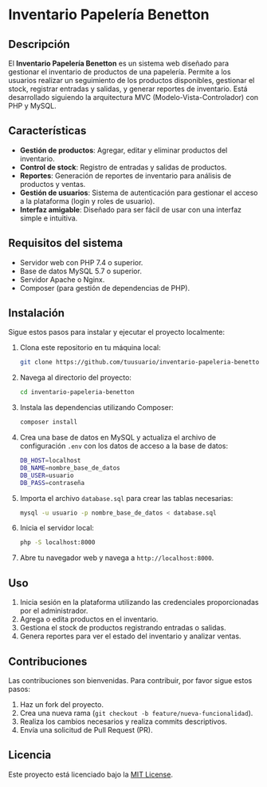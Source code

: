 # Inventario Papelería Benetton

## Descripción

El **Inventario Papelería Benetton** es un sistema web diseñado para gestionar el inventario de productos de una papelería. Permite a los usuarios realizar un seguimiento de los productos disponibles, gestionar el stock, registrar entradas y salidas, y generar reportes de inventario. Está desarrollado siguiendo la arquitectura MVC (Modelo-Vista-Controlador) con PHP y MySQL.

## Características

- **Gestión de productos**: Agregar, editar y eliminar productos del inventario.
- **Control de stock**: Registro de entradas y salidas de productos.
- **Reportes**: Generación de reportes de inventario para análisis de productos y ventas.
- **Gestión de usuarios**: Sistema de autenticación para gestionar el acceso a la plataforma (login y roles de usuario).
- **Interfaz amigable**: Diseñado para ser fácil de usar con una interfaz simple e intuitiva.

## Requisitos del sistema

- Servidor web con PHP 7.4 o superior.
- Base de datos MySQL 5.7 o superior.
- Servidor Apache o Nginx.
- Composer (para gestión de dependencias de PHP).

## Instalación

Sigue estos pasos para instalar y ejecutar el proyecto localmente:

1. Clona este repositorio en tu máquina local:
    ```bash
    git clone https://github.com/tuusuario/inventario-papeleria-benetton.git
    ```

2. Navega al directorio del proyecto:
    ```bash
    cd inventario-papeleria-benetton
    ```

3. Instala las dependencias utilizando Composer:
    ```bash
    composer install
    ```

4. Crea una base de datos en MySQL y actualiza el archivo de configuración `.env` con los datos de acceso a la base de datos:
    ```bash
    DB_HOST=localhost
    DB_NAME=nombre_base_de_datos
    DB_USER=usuario
    DB_PASS=contraseña
    ```

5. Importa el archivo `database.sql` para crear las tablas necesarias:
    ```bash
    mysql -u usuario -p nombre_base_de_datos < database.sql
    ```

6. Inicia el servidor local:
    ```bash
    php -S localhost:8000
    ```

7. Abre tu navegador web y navega a `http://localhost:8000`.

## Uso

1. Inicia sesión en la plataforma utilizando las credenciales proporcionadas por el administrador.
2. Agrega o edita productos en el inventario.
3. Gestiona el stock de productos registrando entradas o salidas.
4. Genera reportes para ver el estado del inventario y analizar ventas.

## Contribuciones

Las contribuciones son bienvenidas. Para contribuir, por favor sigue estos pasos:

1. Haz un fork del proyecto.
2. Crea una nueva rama (`git checkout -b feature/nueva-funcionalidad`).
3. Realiza los cambios necesarios y realiza commits descriptivos.
4. Envía una solicitud de Pull Request (PR).

## Licencia

Este proyecto está licenciado bajo la [MIT License](LICENSE).

